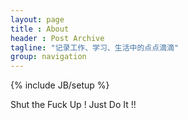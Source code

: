 ```yaml
---
layout: page
title : About
header : Post Archive
tagline: "记录工作、学习、生活中的点点滴滴"
group: navigation
---
```


{% include JB/setup %}

Shut the Fuck Up ! Just Do It !!